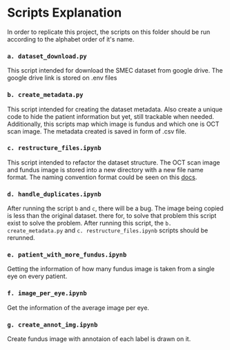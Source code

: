 # Scripts Explanation
In order to replicate this project, the scripts on this folder should be run according to the alphabet order of it's name.

### `a. dataset_download.py`
This script intended for download the SMEC dataset from google drive. The google drive link is stored on .env files

### `b. create_metadata.py`
This script intended for creating the dataset metadata. Also create a unique code to hide the patient information but yet, still trackable when needed. Additionally, this scripts map which image is fundus and which one is OCT scan image. The metadata created is saved in form of .csv file.

### `c. restructure_files.ipynb`
This script intended to refactor the dataset structure. The OCT scan image and fundus image is stored into a new directory with a new file name format. The naming convention format could be seen on this [docs](https://docs.google.com/document/d/e/2PACX-1vQemzjSsW43qPY2vZWeov_9snclNJvQHRirW1xNL0lDpN5uzwBLnyWYG8VX8xyY5ABAsKqxHbvbYLjY/pub).

### `d. handle_duplicates.ipynb`
After running the script `b` and `c`, there will be a bug. The image being copied is less than the original dataset. there for, to solve that problem this script exist to solve the problem. After running this script, the `b. create_metadata.py` and `c. restructure_files.ipynb` scripts should be rerunned.

### `e. patient_with_more_fundus.ipynb`
Getting the information of how many fundus image is taken from a single eye on every patient.

### `f. image_per_eye.ipynb`
Get the information of the average image per eye.

### `g. create_annot_img.ipynb`
Create fundus image with annotaion of each label is drawn on it.